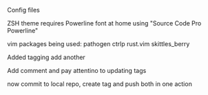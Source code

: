 Config files


ZSH theme requires Powerline font
    at home using "Source Code Pro Powerline"


vim packages being used:
    pathogen
    ctrlp
    rust.vim
    skittles_berry

Added tagging
add another

Add comment and pay attentino to updating tags

now commit to local repo, create tag and push both in one action
